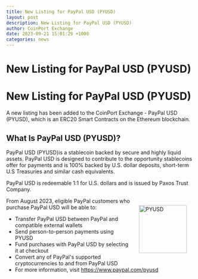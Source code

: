 ```yaml
---
title: New Listing for PayPal USD (PYUSD)
layout: post
description: New Listing for PayPal USD (PYUSD)
author: CoinPort Exchange
date: 2023-09-21 15:01:29 +1000
categories: news
---
```

# New Listing for PayPal USD (PYUSD)
# New Listing for PayPal USD (PYUSD)

A new listing has been added to the CoinPort Exchange - PayPal USD (PYUSD), which is an ERC20 Smart Contracts on the Ethereum blockchain.

## What Is PayPal USD (PYUSD)?

PayPal USD (PYUSD)is a stablecoin backed by secure and highly liquid assets. PayPal USD is designed to contribute to the opportunity stablecoins offer for payments and is 100% backed by U.S. dollar deposits, short-term U.S Treasuries and similar cash equivalents. 

PayPal USD is redeemable 1:1 for U.S. dollars and is issued by Paxos Trust Company.

<p><img alt="PYUSD" src="https://blog.coinport.com.au/assets/img/news/pyusd.png" style="height:128px; width:128px; float: right; padding: 20px;" /></p>

From August 2023, eligible PayPal customers who purchase PayPal USD will be able to:
- Transfer PayPal USD between PayPal and compatible external wallets
- Send person-to-person payments using PYUSD
- Fund purchases with PayPal USD by selecting it at checkout
- Convert any of PayPal's supported cryptocurrencies to and from PayPal USD
- For more information, visit https://www.paypal.com/pyusd
